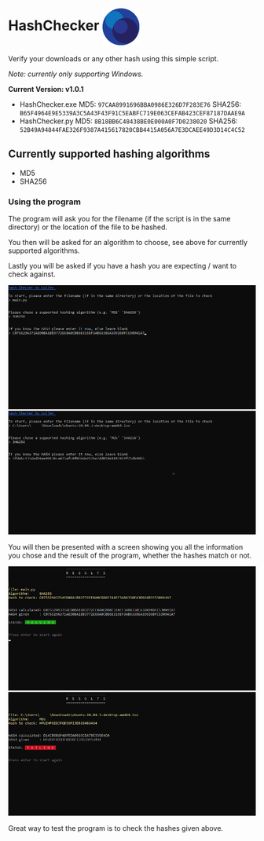 # HashChecker <img src="images/logo.png" align="center" width="75">

Verify your downloads or any other hash using this simple script.

*Note: currently only supporting Windows.*

**Current Version: v1.0.1**
* HashChecker.exe
MD5: ```97CAA8991696BBA0986E326D7F283E76```
SHA256: ```B65F4964E9E5339A3C5A43F43F91C5EABFC719E063CEFAB423CEF87187DAAE9A```
* HashChecker.py
MD5: ```8B18BB6C48438BE0E000A0F7D0238020```
SHA256: ```52B49A94844FAE326F9387A415617820CBB4415A056A7E3DCAEE49D3D14C4C52```

## Currently supported hashing algorithms

* MD5
* SHA256

### Using the program
The program will ask you for the filename (if the script is in the same directory) or the location of the file to be hashed.

You then will be asked for an algorithm to choose, see above for currently supported algorithms.

Lastly you will be asked if you have a hash you are expecting / want to check against.

<img src="images/info1.png" width="600">
<img src="images/info2.png" width="600">

You will then be presented with a screen showing you all the information you chose and the result of the program, whether the hashes match or not.

<img src="images/results1.png" width="600">
<img src="images/results2.png" width="600">

Great way to test the program is to check the hashes given above.